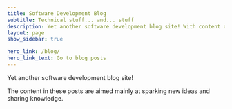 ```yaml
---
title: Software Development Blog
subtitle: Technical stuff... and... stuff
description: Yet another software development blog site! With content on Azure DevOps and more, coming soon.
layout: page
show_sidebar: true

hero_link: /blog/
hero_link_text: Go to blog posts
---
```


Yet another software development blog site!

The content in these posts are aimed mainly at sparking new ideas and sharing knowledge.